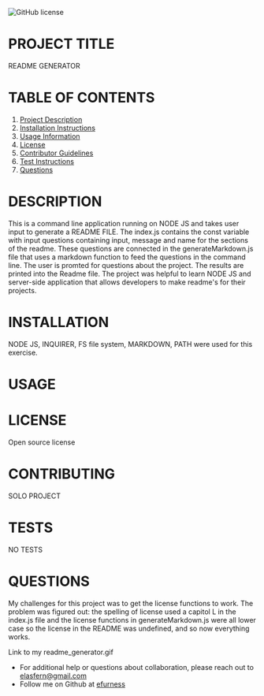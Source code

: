 ![GitHub license](https://img.shields.io/badge/license-undefined-blue.svg)
# PROJECT TITLE 
README GENERATOR
# TABLE OF CONTENTS 

1. [Project Description](#project-description)
2. [Installation Instructions](#installation)
3. [Usage Information](#usage)
4. [License](#license)
5. [Contributor Guidelines](#contributors)
6. [Test Instructions](#tests)
7. [Questions](#questions)

# DESCRIPTION 

This is a command line application running on NODE JS and takes user input to generate a README FILE.  The index.js contains the const variable with input questions containing input, message and name for the sections of the readme.  These questions are connected in the generateMarkdown.js file that uses a markdown function to feed the questions in the command line. The user is promted for questions about the project.  The results are printed into the Readme file.  The project was helpful to learn NODE JS and server-side application that allows developers to make readme's for their projects. 

# INSTALLATION 

NODE JS, INQUIRER, FS file system, MARKDOWN, PATH were used for this exercise.

# USAGE 
 
# LICENSE 

Open source license

# CONTRIBUTING 

SOLO PROJECT

# TESTS 

NO TESTS
 
# QUESTIONS 

My challenges for this project was to get the license functions to work.  The problem was figured out: the spelling of license used a  capitol L in the index.js file and the license functions in generateMarkdown.js were all lower case so the license in the README was undefined, and so now everything works.

Link to my readme_generator.gif

* For additional help or questions about collaboration, please reach out to elasfern@gmail.com
* Follow me on Github at [efurness](http://github.com/efurness)